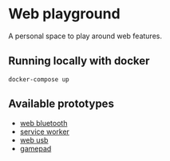 # Web playground

A personal space to play around web features.

## Running locally with docker

```docker
docker-compose up
```

## Available prototypes
- [web bluetooth](bluetooth/web)
- [service worker](service-worker)
- [web usb](usb)
- [gamepad](gamepad)
